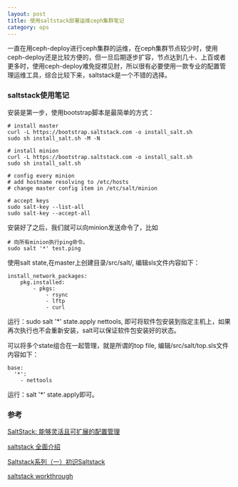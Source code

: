 ```yaml
---
layout: post
title: 使用saltstack部署运维ceph集群笔记
category: ops
---
```

一直在用ceph-deploy进行ceph集群的运维，在ceph集群节点较少时，使用ceph-deploy还是比较方便的，但一旦后期逐步扩容，节点达到几十、上百或者更多时，使用ceph-deploy难免捉襟见肘，所以很有必要使用一款专业的配置管理运维工具，综合比较下来，saltstack是一个不错的选择。

### saltstack使用笔记

安装是第一步，使用bootstrap脚本是最简单的方式：
```
# install master
curl -L https://bootstrap.saltstack.com -o install_salt.sh
sudo sh install_salt.sh -M -N

# install minion
curl -L https://bootstrap.saltstack.com -o install_salt.sh
sudo sh install_salt.sh

# config every minion
# add hostname resolving to /etc/hosts
# change master config item in /etc/salt/minion

# accept keys
sudo salt-key --list-all
sudo salt-key --accept-all
```

安装好了之后，我们就可以向minion发送命令了，比如
```
# 向所有minion执行ping命令。
sudo salt '*' test.ping
```

使用salt state,在master上创建目录/src/salt/, 编辑sls文件内容如下：
```
install_network_packages:
    pkg.installed:
        - pkgs:
            - rsync
            - lftp
            - curl
```
运行：sudo salt '*' state.apply nettools, 即可将软件包安装到指定主机上，如果再次执行也不会重新安装，salt可以保证软件包安装好的状态。

可以将多个state组合在一起管理，就是所谓的top file, 编辑/src/salt/top.sls文件内容如下：
```
base:
  '*':
    - nettools
```
运行：salt '*' state.apply即可。





### 参考
[SaltStack: 能够灵活且可扩展的配置管理](http://www.infoq.com/cn/articles/saltstack-configuration-management)

[saltstack 全面介绍](http://outofmemory.cn/saltstack/salt)

[Saltstack系列（一）初识Saltstack](http://blog.cunss.com/?p=255)

[saltstack workthrough](https://docs.saltstack.com/en/latest/topics/tutorials/walkthrough.html)
